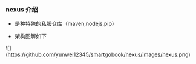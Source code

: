 ### nexus 介绍



*  是种特殊的私服仓库（maven,nodejs,pip）

* 架构图解如下





![] (https://github.com/yunwei12345/smartgobook/nexus/images/nexus.png)

